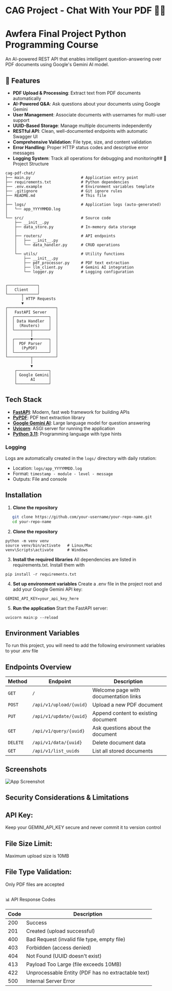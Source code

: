 
# CAG Project - Chat With Your PDF 📄🤖

# Awfera Final Project Python Programming Course 

An AI-powered REST API that enables intelligent question-answering over PDF documents using Google's Gemini AI model.

## 🌟 Features

- **PDF Upload & Processing**: Extract text from PDF documents automatically
- **AI-Powered Q&A**: Ask questions about your documents using Google Gemini
- **User Management**: Associate documents with usernames for multi-user support
- **UUID-Based Storage**: Manage multiple documents independently
- **RESTful API**: Clean, well-documented endpoints with automatic Swagger UI
- **Comprehensive Validation**: File type, size, and content validation
- **Error Handling**: Proper HTTP status codes and descriptive error messages
- **Logging System**: Track all operations for debugging and monitoring## 📂 Project Structure

```
cag-pdf-chat/
├── main.py                      # Application entry point
├── requirements.txt             # Python dependencies
├── .env.example                 # Environment variables template
├── .gitignore                   # Git ignore rules
├── README.md                    # This file
│
├── logs/                        # Application logs (auto-generated)
│   └── app_YYYYMMDD.log
│
└── src/                         # Source code
    ├── __init__.py
    ├── data_store.py            # In-memory data storage
    │
    ├── routers/                 # API endpoints
    │   ├── __init__.py
    │   └── data_handler.py      # CRUD operations
    │
    └── utils/                   # Utility functions
        ├── __init__.py
        ├── pdf_processor.py     # PDF text extraction
        ├── llm_client.py        # Gemini AI integration
        └── logger.py            # Logging configuration
            
```
```
┌─────────────┐
│   Client    │
└──────┬──────┘
       │ HTTP Requests
       ▼
┌─────────────────────┐
│   FastAPI Server    │
│  ┌───────────────┐  │
│  │ Data Handler  │  │
│  │  (Routers)    │  │
│  └───────┬───────┘  │
│          │          │
│  ┌───────▼───────┐  │
│  │  PDF Parser   │  │
│  │   (PyPDF)     │  │
│  └───────────────┘  │
└──────────┬──────────┘
           │
           ▼
    ┌──────────────┐
    │ Google Gemini│
    │      AI      │
    └──────────────┘
```         

## Tech Stack

- **[FastAPI](https://fastapi.tiangolo.com/)**: Modern, fast web framework for building APIs
- **[PyPDF](https://pypdf.readthedocs.io/)**: PDF text extraction library
- **[Google Gemini AI](https://ai.google.dev/)**: Large language model for question answering
- **[Uvicorn](https://www.uvicorn.org/)**: ASGI server for running the application
- **[Python 3.11](https://www.python.org/)**: Programming language with type hints




### Logging

Logs are automatically created in the `logs/` directory with daily rotation:
- Location: `logs/app_YYYYMMDD.log`
- Format: `timestamp - module - level - message`
- Outputs: File and console
## Installation

1. **Clone the repository**  

```bash
   git clone https://github.com/your-username/your-repo-name.git
   cd your-repo-name
```
2. **Clone the repository**  
```
python -m venv venv
source venv/bin/activate   # Linux/Mac
venv\Scripts\activate      # Windows
```
3. **Install the required libraries**
All dependencies are listed in requirements.txt. Install them with
```
pip install -r requirements.txt
```

4. **Set up environment variables**
Create a .env file in the project root and add your Google Gemini API key:
```
GEMINI_API_KEY=your_api_key_here
```
5. **Run the application**
Start the FastAPI server:
```
uvicorn main:p --reload
```


    
## Environment Variables

To run this project, you will need to add the following environment variables to your .env file


## Endpoints Overview

| Method | Endpoint | Description |
|--------|----------|-------------|
| `GET` | `/` | Welcome page with documentation links |
| `POST` | `/api/v1/upload/{uuid}` | Upload a new PDF document |
| `PUT` | `/api/v1/update/{uuid}` | Append content to existing document |
| `GET` | `/api/v1/query/{uuid}` | Ask questions about the document |
| `DELETE` | `/api/v1/data/{uuid}` | Delete document data |
| `GET` | `/api/v1/list_uuids` | List all stored documents |

## Screenshots

![App Screenshot](https://via.placeholder.com/468x300?text=App+Screenshot+Here)

##  Security Considerations & Limitations
## API Key: 
Keep your GEMINI_API_KEY secure and never commit it to version control
## File Size Limit:
Maximum upload size is 10MB
## File Type Validation: 
Only PDF files are accepted

## 
 📊 API Response Codes


| Code | Description |
|------|-------------|
| 200 | Success |
| 201 | Created (upload successful) |
| 400 | Bad Request (invalid file type, empty file) |
| 403 | Forbidden (access denied) |
| 404 | Not Found (UUID doesn't exist) |
| 413 | Payload Too Large (file exceeds 10MB) |
| 422 | Unprocessable Entity (PDF has no extractable text) |
| 500 | Internal Server Error 